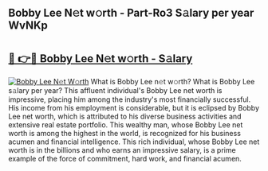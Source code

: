 ## Bobby Lee N𝚎t w𝚘rth - Part-Ro3 S𝚊lary per year WvNKp

# <h2><a href="http://gc30la.nevu.top/?p=Bobby+Lee">🔗 👉🔴 Bobby Lee N𝚎t w𝚘rth - S𝚊lary</a></h2>

[![Bobby Lee N𝚎t W𝚘rth](https://i.imgur.com/Oavwk0R.jpeg)](http://gc30la.nevu.top/?p=Bobby+Lee)
What is Bobby Lee n𝚎t w𝚘rth? What is Bobby Lee s𝚊lary per year?
This affluent individual's Bobby Lee net worth is impressive, placing him among the industry's most financially successful. His income from his employment is considerable, but it is eclipsed by Bobby Lee net worth, which is attributed to his diverse business activities and extensive real estate portfolio. This wealthy man, whose Bobby Lee net worth is among the highest in the world, is recognized for his business acumen and financial intelligence. This rich individual, whose Bobby Lee net worth is in the billions and who earns an impressive salary, is a prime example of the force of commitment, hard work, and financial acumen.
